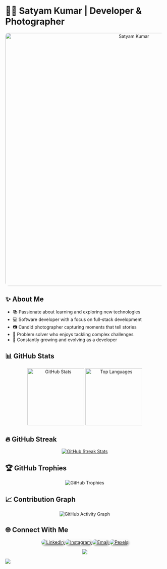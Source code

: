 # 👨‍💻 Satyam Kumar | Developer & Photographer

<p align="center">
  <img src="https://images.wallpapersden.com/image/download/late-night-coding_bWxubGiUmZqaraWkpJRobWllrWdma2U.jpg" alt="Satyam Kumar" width="800" style="border-radius: 10px"/>
</p>

## ✨ About Me

- 📚 Passionate about learning and exploring new technologies
- 💻 Software developer with a focus on full-stack development
- 📷 Candid photographer capturing moments that tell stories
- 🧠 Problem solver who enjoys tackling complex challenges
- 🌱 Constantly growing and evolving as a developer

## 📊 GitHub Stats

<div align="center">
  <img height="180em" src="https://github-readme-stats.vercel.app/api?username=Satyam2003-dev&theme=tokyonight&show_icons=true&count_private=true&include_all_commits=true&border_radius=8" alt="GitHub Stats" />
  <img height="180em" src="https://github-readme-stats.vercel.app/api/top-langs/?username=Satyam2003-dev&layout=compact&theme=tokyonight&langs_count=8&border_radius=8" alt="Top Languages" />
</div>

## 🔥 GitHub Streak  
<p align="center">
  <a href="https://github-readme-streak-stats.herokuapp.com?user=Satyam2003-dev&theme=tokyonight-duo&hide_border=true">
    <img src="https://github-readme-streak-stats.herokuapp.com?user=Satyam2003-dev&theme=tokyonight-duo&hide_border=true" alt="GitHub Streak Stats" />
  </a>
</p>

## 🏆 GitHub Trophies
<p align="center">
  <img src="https://github-profile-trophy.vercel.app/?username=Satyam2003-dev&rank=SECRET,SSS,SS,S,AAA,AA,A,B,C&theme=tokyonight&no-frame=false&margin-w=15&margin-h=15&column=5&no-bg=false" alt="GitHub Trophies" />
</p>

## 📈 Contribution Graph

<p align="center">
  <img src="https://github-readme-activity-graph.vercel.app/graph?username=Satyam2003-dev&theme=tokyonight&bg_color=0,00ccff,00ff99&color=ffffff&line=00ff99&point=ffffff&area=true&hide_border=true" alt="GitHub Activity Graph" />
</p>

## 🌐 Connect With Me

<p align="center">
  <a href="https://linkedin.com/in/iamsatyam1" target="_blank">
    <img src="https://img.shields.io/badge/LinkedIn-0077B5?style=for-the-badge&logo=linkedin&logoColor=white" alt="LinkedIn" style="border-radius: 12px; box-shadow: 3px 3px 5px rgba(0,0,0,0.3);" />
  </a>
  <a href="https://instagram.com/iamsatyam1" target="_blank">
    <img src="https://img.shields.io/badge/Instagram-E4405F?style=for-the-badge&logo=Instagram&logoColor=white" alt="Instagram" style="border-radius: 12px; box-shadow: 3px 3px 5px rgba(0,0,0,0.3);" />
  </a>
  <a href="mailto:satyamkumar.sk2003@gmail.com">
    <img src="https://img.shields.io/badge/Email-D14836?style=for-the-badge&logo=gmail&logoColor=white" alt="Email" style="border-radius: 12px; box-shadow: 3px 3px 5px rgba(0,0,0,0.3);" />
  </a>
  <a href="https://www.pexels.com/@iamsatyam1" target="_blank">
    <img src="https://img.shields.io/badge/Pexels-00C853?style=for-the-badge&logo=pexels&logoColor=white" alt="Pexels" style="border-radius: 12px; box-shadow: 3px 3px 5px rgba(0,0,0,0.3);" />
  </a>
</p>

<p align="center">
  <img src="https://capsule-render.vercel.app/api?type=waving&color=gradient&height=100&section=footer&animation=twinkling" />
</p>

![](https://hit.yhype.me/github/profile?user_id=78433942)
